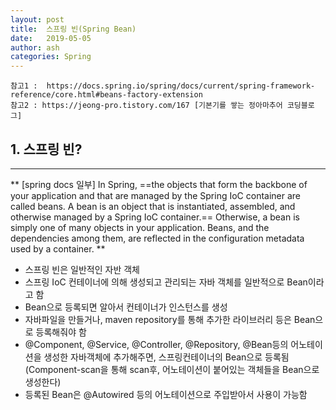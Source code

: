 ```yaml
---
layout: post
title:  스프링 빈(Spring Bean)
date:   2019-05-05
author: ash
categories: Spring
---
```


```
참고1 :  https://docs.spring.io/spring/docs/current/spring-framework-reference/core.html#beans-factory-extension
참고2 : https://jeong-pro.tistory.com/167 [기본기를 쌓는 정아마추어 코딩블로그]
```

## 1. 스프링 빈?

* * *

**
[spring docs 일부]
In Spring, ==the objects that form the backbone of your application and that are managed by the Spring IoC container are called beans. A bean is an object that is instantiated, assembled, and otherwise managed by a Spring IoC container.== Otherwise, a bean is simply one of many objects in your application. Beans, and the dependencies among them, are reflected in the configuration metadata used by a container.
**

- 스프링 빈은 일반적인 자반 객체
- 스프링 IoC 컨테이너에 의해 생성되고 관리되는 자바 객체를 일반적으로 Bean이라고 함
- Bean으로 등록되면 알아서 컨테이너가 인스턴스를 생성
- 자바파일을 만들거나, maven repository를 통해 추가한 라이브러리 등은 Bean으로 등록해줘야 함
- @Component, @Service, @Controller, @Repository, @Bean등의 어노테이션을 생성한 자바객체에 추가해주면, 스프링컨테이너의 Bean으로 등록됨(Component-scan을 통해 scan후, 어노테이션이 붙어있는 객체들을 Bean으로 생성한다)
- 등록된 Bean은 @Autowired 등의 어노테이션으로 주입받아서 사용이 가능함

